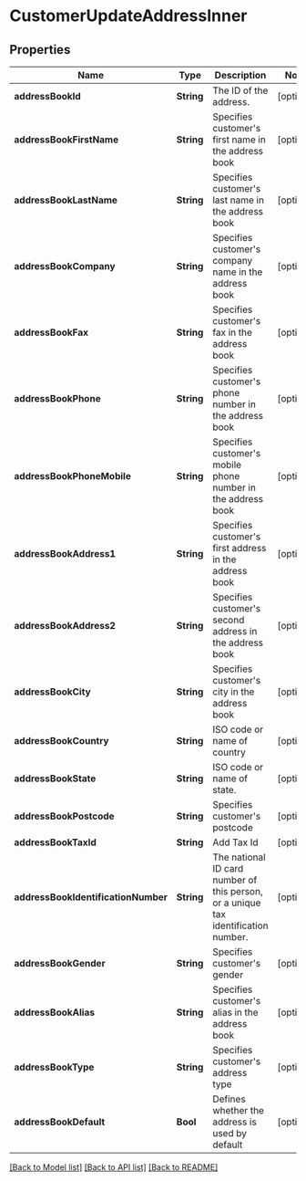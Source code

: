# CustomerUpdateAddressInner

## Properties
Name | Type | Description | Notes
------------ | ------------- | ------------- | -------------
**addressBookId** | **String** | The ID of the address. | [optional] 
**addressBookFirstName** | **String** | Specifies customer&#39;s first name in the address book | [optional] 
**addressBookLastName** | **String** | Specifies customer&#39;s last name in the address book | [optional] 
**addressBookCompany** | **String** | Specifies customer&#39;s company name in the address book | [optional] 
**addressBookFax** | **String** | Specifies customer&#39;s fax in the address book | [optional] 
**addressBookPhone** | **String** | Specifies customer&#39;s phone number in the address book | [optional] 
**addressBookPhoneMobile** | **String** | Specifies customer&#39;s mobile phone number in the address book | [optional] 
**addressBookAddress1** | **String** | Specifies customer&#39;s first address in the address book | [optional] 
**addressBookAddress2** | **String** | Specifies customer&#39;s second address in the address book | [optional] 
**addressBookCity** | **String** | Specifies customer&#39;s city in the address book | [optional] 
**addressBookCountry** | **String** | ISO code or name of country | [optional] 
**addressBookState** | **String** | ISO code or name of state. | [optional] 
**addressBookPostcode** | **String** | Specifies customer&#39;s postcode | [optional] 
**addressBookTaxId** | **String** | Add Tax Id | [optional] 
**addressBookIdentificationNumber** | **String** | The national ID card number of this person, or a unique tax identification number. | [optional] 
**addressBookGender** | **String** | Specifies customer&#39;s gender | [optional] 
**addressBookAlias** | **String** | Specifies customer&#39;s alias in the address book | [optional] 
**addressBookType** | **String** | Specifies customer&#39;s address type | [optional] 
**addressBookDefault** | **Bool** | Defines whether the address is used by default | [optional] 

[[Back to Model list]](../README.md#documentation-for-models) [[Back to API list]](../README.md#documentation-for-api-endpoints) [[Back to README]](../README.md)



